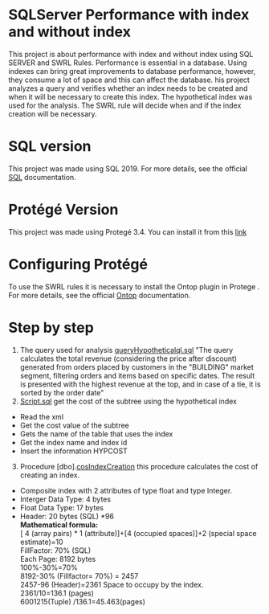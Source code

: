 # SQLServer Performance with index and without index
This project is about performance with index and without index using SQL SERVER and SWRL Rules. 
Performance is essential in a database. Using indexes can bring great improvements to database performance, however, they consume a lot of space and this can affect the database. his project analyzes a query and verifies whether an index needs to be created and when it will be necessary to create this index. The hypothetical index was used for the analysis.
The SWRL rule will decide when and if the index creation will be necessary.

# SQL version
This project was made using SQL 2019.  For more details, see the official [SQL](https://learn.microsoft.com/en-us/sql/sql-server/?view=sql-server-ver16)
 documentation. 

 # Protégé Version
 This project was made using Protegé 3.4. You can install it from this [link]( https://protege.stanford.edu/download/protege/old-releases/Protege%203.x/3.4/full/)

 # Configuring Protégé
 To use the SWRL rules it is necessary to install the Ontop plugin in Protege . For more details, see the official [Ontop](https://ontop-vkg.org/tutorial/basic/setup.html) documentation.

 # Step by step
1. The query used for analysis [queryHypotheticalql.sql](https://github.com/PerdizioB/SQLServer/blob/main/QueryHypotheticalql.sql)
 "The query calculates the total revenue (considering the price after discount) generated from orders placed by customers in the "BUILDING" market segment, filtering orders and items based on specific dates. The result is presented with the highest revenue at the top, and in case of a tie, it is sorted by the order date"
3. [Script.sql](https://github.com/PerdizioB/SQLServer/blob/main/subtreeIndexCost.sql) get the cost of the subtree using the hypothetical index
- Read the xml
- Get the cost value of the subtree  
- Gets the name of the table that uses the index
- Get the index name and index id
- Insert the information HYPCOST
3. Procedure [dbo].[cosIndexCreation](https://github.com/PerdizioB/SQLServer/blob/main/costIndexCreation.sql) this procedure calculates the cost of creating an index.
 - Composite index with 2 attributes of type float and type Integer.
 - Interger Data Type: 4 bytes
 - Float  Data Type: 17 bytes
 - Header: 20 bytes (SQL) *96
<br> **Mathematical formula:**
<br>[ 4 (array pairs) * 1 (attribute)]+[4 (occupied spaces)]+2 (special space estimate)=10
<br>FillFactor: 70% (SQL)
<br>Each Page: 8192 bytes
<br>100%-30%=70%
<br>8192-30% (Fillfactor= 70%) = 2457
<br>2457-96 (Header)=2361 Space to occupy by the index.
<br>2361/10=136.1 (pages)
<br>6001215(Tuple) /136.1=45.463(pages)


 
 
